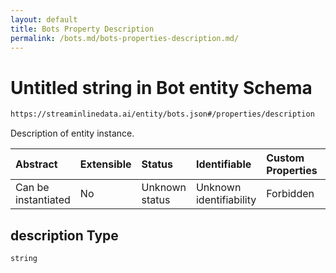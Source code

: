 ```yaml
---
layout: default
title: Bots Property Description
permalink: /bots.md/bots-properties-description.md/
---
```

# Untitled string in Bot entity Schema

```txt
https://streaminlinedata.ai/entity/bots.json#/properties/description
```

Description of entity instance.

| Abstract            | Extensible | Status         | Identifiable            | Custom Properties | Additional Properties | Access Restrictions | Defined In                                            |
| :------------------ | :--------- | :------------- | :---------------------- | :---------------- | :-------------------- | :------------------ | :---------------------------------------------------- |
| Can be instantiated | No         | Unknown status | Unknown identifiability | Forbidden         | Allowed               | none                | [bots.json*](bots.md "open original schema") |

## description Type

`string`
